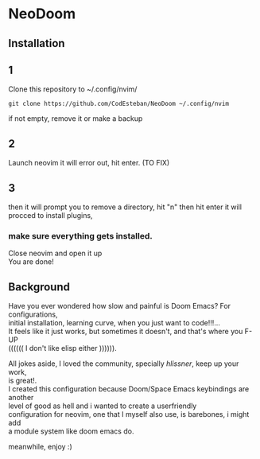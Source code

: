 # NeoDoom

## Installation
## 1
Clone this repository to ~/.config/nvim/
```
git clone https://github.com/CodEsteban/NeoDoom ~/.config/nvim
```
if not empty, remove it or make a backup

## 2
Launch neovim it will error out, hit enter.  (TO FIX)

## 3
then it will prompt you to remove a directory, hit "n" then hit enter
it will procced to install plugins, 
### make sure everything gets installed.
Close neovim and open it up    
You are done!


## Background
Have you ever wondered how slow and painful is Doom Emacs? For configurations,   
initial installation, learning curve, when you just want to code!!!...  
It feels like it just works, but sometimes it doesn't, and that's where you F-UP   
((((((  I don't like elisp either  )))))).
 
All jokes aside, I loved the community, specially *hlissner*, keep up your work,   
is great!.  
I created this configuration because Doom/Space Emacs keybindings are another   
level of good as hell and i wanted to create a userfriendly  
configuration for neovim, one that I myself also use, is barebones, i might add   
a module system like doom emacs do.   

meanwhile, enjoy :)


